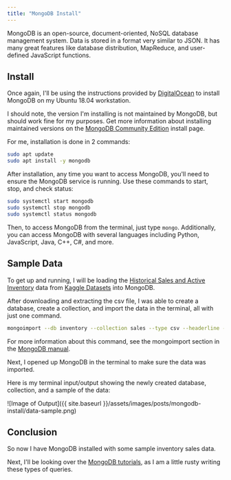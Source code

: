 ```yaml
---
title: "MongoDB Install"
---
```

MongoDB is an open-source, document-oriented, NoSQL database management system.
Data is stored in a format very similar to JSON. It has many great features like
database distribution, MapReduce, and user-defined JavaScript functions.
<!--sep-->

## Install
Once again, I'll be using the instructions provided by [DigitalOcean](https://www.digitalocean.com/community/tutorials/how-to-install-mongodb-on-ubuntu-18-04)
to install MongoDB on my Ubuntu 18.04 workstation.

I should note, the version I'm installing is not maintained by MongoDB, but should
work fine for my purposes. Get more information about installing maintained versions
on the [MongoDB Community Edition](https://docs.mongodb.com/manual/administration/install-community/)
install page.

For me, installation is done in 2 commands:
```bash
sudo apt update
sudo apt install -y mongodb
```

After installation, any time you want to access MongoDB, you'll need to ensure
the MongoDB service is running. Use these commands to start, stop, and check status:
```bash
sudo systemctl start mongodb
sudo systemctl stop mongodb
sudo systemctl status mongodb
```

Then, to access MongoDB from the terminal, just type ```mongo```. Additionally,
you can access MongoDB with several languages including Python, JavaScript,
Java, C++, C#, and more.

## Sample Data
To get up and running, I will be loading the
[Historical Sales and Active Inventory](https://www.kaggle.com/flenderson/sales-analysis/home)
data from [Kaggle Datasets](https://www.kaggle.com/datasets) into MongoDB.

After downloading and extracting the csv file, I was able to create a database,
create a collection, and import the data in the terminal, all with just one command.

```bash
mongoimport --db inventory --collection sales --type csv --headerline --file ./SalesKaggle3.csv
```

For more information about this command, see the mongoimport section in the
[MongoDB manual](https://docs.mongodb.com/manual/reference/program/mongoimport/).

Next, I opened up MongoDB in the terminal to make sure the data was imported.

Here is my terminal input/output showing the newly created database, collection,
and a sample of the data:

![Image of Output]({{ site.baseurl }}/assets/images/posts/mongodb-install/data-sample.png)

## Conclusion
So now I have MongoDB installed with some sample inventory sales data.

Next, I'll be looking over the [MongoDB tutorials](https://docs.mongodb.com/manual/tutorial/),
as I am a little rusty writing these types of queries.
